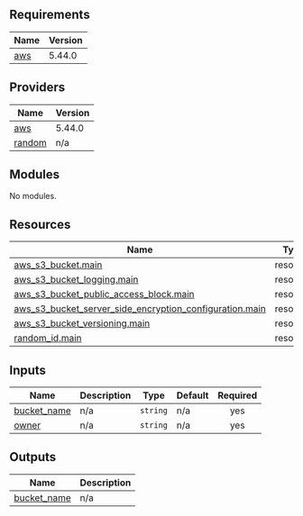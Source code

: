 ## Requirements

| Name | Version |
|------|---------|
| <a name="requirement_aws"></a> [aws](#requirement\_aws) | 5.44.0 |

## Providers

| Name | Version |
|------|---------|
| <a name="provider_aws"></a> [aws](#provider\_aws) | 5.44.0 |
| <a name="provider_random"></a> [random](#provider\_random) | n/a |

## Modules

No modules.

## Resources

| Name | Type |
|------|------|
| [aws_s3_bucket.main](https://registry.terraform.io/providers/hashicorp/aws/5.44.0/docs/resources/s3_bucket) | resource |
| [aws_s3_bucket_logging.main](https://registry.terraform.io/providers/hashicorp/aws/5.44.0/docs/resources/s3_bucket_logging) | resource |
| [aws_s3_bucket_public_access_block.main](https://registry.terraform.io/providers/hashicorp/aws/5.44.0/docs/resources/s3_bucket_public_access_block) | resource |
| [aws_s3_bucket_server_side_encryption_configuration.main](https://registry.terraform.io/providers/hashicorp/aws/5.44.0/docs/resources/s3_bucket_server_side_encryption_configuration) | resource |
| [aws_s3_bucket_versioning.main](https://registry.terraform.io/providers/hashicorp/aws/5.44.0/docs/resources/s3_bucket_versioning) | resource |
| [random_id.main](https://registry.terraform.io/providers/hashicorp/random/latest/docs/resources/id) | resource |

## Inputs

| Name | Description | Type | Default | Required |
|------|-------------|------|---------|:--------:|
| <a name="input_bucket_name"></a> [bucket\_name](#input\_bucket\_name) | n/a | `string` | n/a | yes |
| <a name="input_owner"></a> [owner](#input\_owner) | n/a | `string` | n/a | yes |

## Outputs

| Name | Description |
|------|-------------|
| <a name="output_bucket_name"></a> [bucket\_name](#output\_bucket\_name) | n/a |
